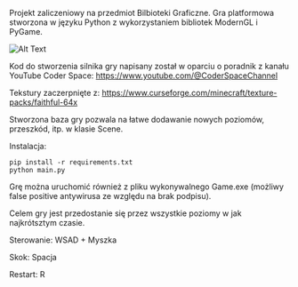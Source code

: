 Projekt zaliczeniowy na przedmiot Bilbioteki Graficzne. Gra platformowa stworzona w języku Python z wykorzystaniem bibliotek ModernGL i PyGame.

![Alt Text](gameplay.gif)

Kod do stworzenia silnika gry napisany został w oparciu o poradnik z kanału YouTube Coder Space: https://www.youtube.com/@CoderSpaceChannel

Tekstury zaczerpnięte z: https://www.curseforge.com/minecraft/texture-packs/faithful-64x

Stworzona baza gry pozwala na łatwe dodawanie nowych poziomów, przeszkód, itp. w klasie Scene.

Instalacja:
```
pip install -r requirements.txt
python main.py
```

Grę można uruchomić również z pliku wykonywalnego Game.exe (możliwy false positive antywirusa ze względu na brak podpisu).

Celem gry jest przedostanie się przez wszystkie poziomy w jak najkrótsztym czasie.

Sterowanie: WSAD + Myszka

Skok: Spacja

Restart: R
